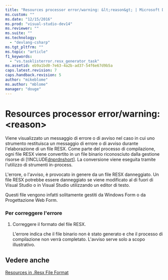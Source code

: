 ```yaml
---
title: "Resources processor error/warning: &lt;reason&gt; | Microsoft Docs"
ms.custom: ""
ms.date: "12/15/2016"
ms.prod: "visual-studio-dev14"
ms.reviewer: ""
ms.suite: ""
ms.technology: 
  - "devlang-csharp"
ms.tgt_pltfrm: ""
ms.topic: "article"
f1_keywords: 
  - "vs.tasklisterror.resx_generator_task"
ms.assetid: eb9a1bd0-7e63-4a2b-ad37-54f6e67d9b5a
caps.latest.revision: 7
caps.handback.revision: 5
author: "mikeblome"
ms.author: "mblome"
manager: "douge"
---
```

# Resources processor error/warning: &lt;reason&gt;
Viene visualizzato un messaggio di errore o di avviso nel caso in cui uno strumento restituisca un messaggio di errore o di avviso durante l'elaborazione di un file RESX.  Come parte del processo di compilazione, ogni file RESX viene convertito in un file binario riconosciuto dalla gestione risorse di [!INCLUDE[dnprdnshort](../code-quality/includes/dnprdnshort_md.md)].  La conversione viene eseguita tramite l'utilizzo di strumenti in\-process.  
  
 L'errore, o l'avviso, è provocato in genere da un file RESX danneggiato.  Un file RESX potrebbe essere danneggiato se viene modificato al di fuori di Visual Studio o in Visual Studio utilizzando un editor di testo.  
  
 Questi file vengono infatti solitamente gestiti da Windows Form o da Progettazione Web Form.  
  
### Per correggere l'errore  
  
1.  Correggere il formato del file RESX.  
  
     L'errore indica che il file binario non è stato generato e che il processo di compilazione non verrà completato.  L'avviso serve solo a scopo illustrativo.  
  
## Vedere anche  
 [Resources in .Resx File Format](http://msdn.microsoft.com/it-it/0c476133-87e4-47e8-b0ef-4b88f4ef3dc5)